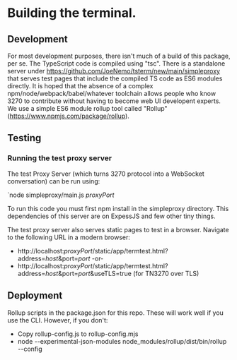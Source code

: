 # Building the terminal.

## Development

For most development purposes, there isn't much of a build of this package, per se.   The TypeScript code is compiled using "tsc".   There is a standalone server under https://github.com/JoeNemo/tsterm/new/main/simpleproxy that serves test pages that include the compiled TS code as ES6 modules directly.  It is hoped that the absence of a complex npm/node/webpack/babel/whatever toolchain allows people who know 3270 to contribute without having to become web UI developent experts.  We use a simple ES6 module rollup tool called "Rollup" (https://www.npmjs.com/package/rollup).  

## Testing 

### Running the test proxy server

The test Proxy Server (which turns 3270 protocol into a WebSocket conversation) can be run using:

`node simpleproxy/main.js *proxyPort*

To run this code you must first npm install in the simpleproxy directory.   This dependencies of this server are on ExpessJS and few other tiny things.
  
The test proxy server also serves static pages to test in a browser.  Navigate to the following URL in a modern browser:
  
  * http://localhost:*proxyPort*/static/app/termtest.html?address=*host*&port=*port* -or-
  * http://localhost:*proxyPort*/static/app/termtest.html?address=*host*&port=*port*&useTLS=true  (for TN3270 over TLS)

## Deployment

Rollup scripts in the package.json for this repo. These will work well if you use the CLI.   However, if you don't:

* Copy rollup-config.js to rollup-config.mjs
* node --experimental-json-modules node_modules/rollup/dist/bin/rollup --config
